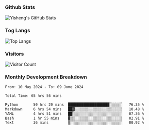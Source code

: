 ### Github Stats
![Yisheng's GitHub Stats](https://github-readme-stats-9qabuvhk1-gongyisheng.vercel.app/api?username=gongyisheng&count_private=true&show_icons=true)
### Tog Langs
![Top Langs](https://github-readme-stats-9qabuvhk1-gongyisheng.vercel.app/api/top-langs/?username=gongyisheng&layout=compact)
### Visitors
![Visitor Count](https://profile-counter.glitch.me/gongyisheng/count.svg)
### Monthly Development Breakdown
<!--START_SECTION:waka-->

```txt
From: 10 May 2024 - To: 09 June 2024

Total Time: 65 hrs 56 mins

Python       50 hrs 20 mins  ███████████████████░░░░░░   76.35 %
Markdown     6 hrs 54 mins   ██▓░░░░░░░░░░░░░░░░░░░░░░   10.48 %
YAML         4 hrs 51 mins   ██░░░░░░░░░░░░░░░░░░░░░░░   07.36 %
Bash         1 hr 55 mins    ▓░░░░░░░░░░░░░░░░░░░░░░░░   02.91 %
Text         36 mins         ▒░░░░░░░░░░░░░░░░░░░░░░░░   00.92 %
```

<!--END_SECTION:waka-->
